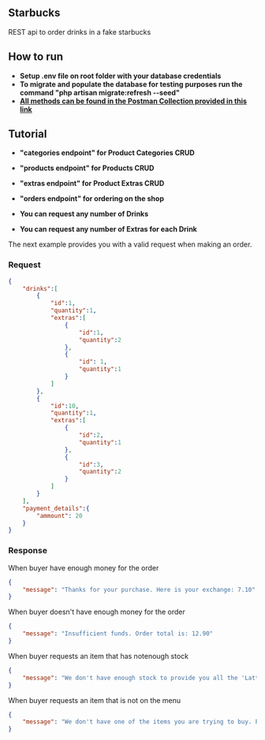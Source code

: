 ## Starbucks

REST api to order drinks in a fake starbucks

## How to run

- **Setup .env file on root folder with your database credentials**
- **To migrate and populate the database for testing purposes run the command "php artisan migrate:refresh --seed"**
- **[All methods can be found in the Postman Collection provided in this link](https://we.tl/t-EnlhMcytyz)**

## Tutorial
- **"categories endpoint" for Product Categories CRUD**
- **"products endpoint" for Products CRUD**
- **"extras endpoint" for Product Extras CRUD**
- **"orders endpoint" for ordering on the shop**

- **You can request any number of Drinks**
- **You can request any number of Extras for each Drink**

The next example provides you with a valid request when making an order.
### Request
```json
{
    "drinks":[
        {
            "id":1,
            "quantity":1,
            "extras":[
                {
                    "id":1,
                    "quantity":2
                },
                {
                    "id": 1,
                    "quantity":1
                }
            ]
        },
        {
            "id":10,
            "quantity":1,
            "extras":[
                {
                    "id":2,
                    "quantity":1
                },
                {
                    "id":3,
                    "quantity":2
                }
            ]
        }
    ],
    "payment_details":{
        "ammount": 20
    }
}
```

### Response
When buyer have enough money for the order
```json
{
    "message": "Thanks for your purchase. Here is your exchange: 7.10"
}
```
When buyer doesn't have enough money for the order
```json
{
    "message": "Insufficient funds. Order total is: 12.90"
}
```
When buyer requests an item that has notenough stock
```json
{
    "message": "We don't have enough stock to provide you all the 'Latte's that you want."
}
```
When buyer requests an item that is not on the menu
```json
{
    "message": "We don't have one of the items you are trying to buy. Please try another store."
}
```